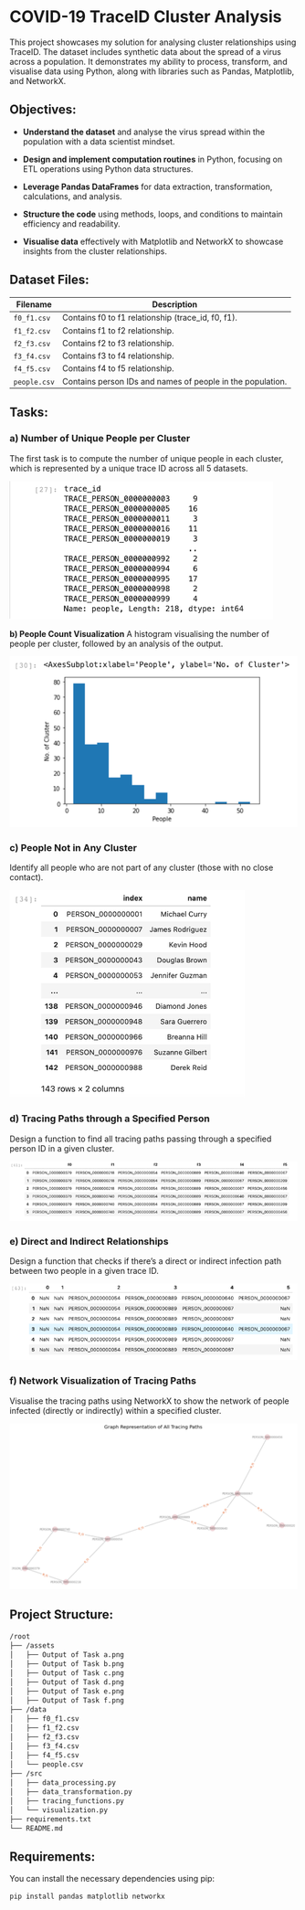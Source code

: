 # COVID-19 TraceID Cluster Analysis

This project showcases my solution for analysing cluster relationships using TraceID. The dataset includes synthetic data about the spread of a virus across a population. It demonstrates my ability to process, transform, and visualise data using Python, along with libraries such as Pandas, Matplotlib, and NetworkX.

 
## Objectives:
- **Understand the dataset** and analyse the virus spread within the population with a data scientist mindset.

- **Design and implement computation routines** in Python, focusing on ETL operations using Python data structures.

- **Leverage Pandas DataFrames** for data extraction, transformation, calculations, and analysis.

- **Structure the code** using methods, loops, and conditions to maintain efficiency and readability.

- **Visualise data** effectively with Matplotlib and NetworkX to showcase insights from the cluster relationships.

 
## Dataset Files:

| **Filename**       | **Description**                                                  |
|--------------------|------------------------------------------------------------------|
| `f0_f1.csv`        | Contains f0 to f1 relationship (trace_id, f0, f1).               |
| `f1_f2.csv`        | Contains f1 to f2 relationship.                                  |
| `f2_f3.csv`        | Contains f2 to f3 relationship.                                  |
| `f3_f4.csv`        | Contains f3 to f4 relationship.                                  |
| `f4_f5.csv`        | Contains f4 to f5 relationship.                                  |
| `people.csv`       | Contains person IDs and names of people in the population.       |

 
## Tasks:

### a) Number of Unique People per Cluster
The first task is to compute the number of unique people in each cluster, which is represented by a unique trace ID across all 5 datasets.

![Output of Task a](assets/Output%20of%20Task%20a.png)


**b) People Count Visualization**
A histogram visualising the number of people per cluster, followed by an analysis of the output.

![Output of Task b](assets/Output%20of%20Task%20b.png)


### c) People Not in Any Cluster
Identify all people who are not part of any cluster (those with no close contact).

![Output of Task c](assets/Output%20of%20Task%20c.png)


### d) Tracing Paths through a Specified Person
Design a function to find all tracing paths passing through a specified person ID in a given cluster.

![Output of Task d](assets/Output%20of%20Task%20d.png)


### e) Direct and Indirect Relationships
Design a function that checks if there’s a direct or indirect infection path between two people in a given trace ID.

![Output of Task e](assets/Output%20of%20Task%20e.png)


### f) Network Visualization of Tracing Paths
Visualise the tracing paths using NetworkX to show the network of people infected (directly or indirectly) within a specified cluster.

![Output of Task f](assets/Output%20of%20Task%20f.png)


 
## Project Structure:
```
/root
├── /assets
│   ├── Output of Task a.png
│   ├── Output of Task b.png
│   ├── Output of Task c.png
│   ├── Output of Task d.png
│   ├── Output of Task e.png
│   ├── Output of Task f.png
├── /data
│   ├── f0_f1.csv
│   ├── f1_f2.csv
│   ├── f2_f3.csv
│   ├── f3_f4.csv
│   ├── f4_f5.csv
│   └── people.csv
├── /src
│   ├── data_processing.py
│   ├── data_transformation.py
│   ├── tracing_functions.py
│   └── visualization.py
├── requirements.txt
└── README.md
```

   
## Requirements:
You can install the necessary dependencies using pip:
```bash
pip install pandas matplotlib networkx
```

 
